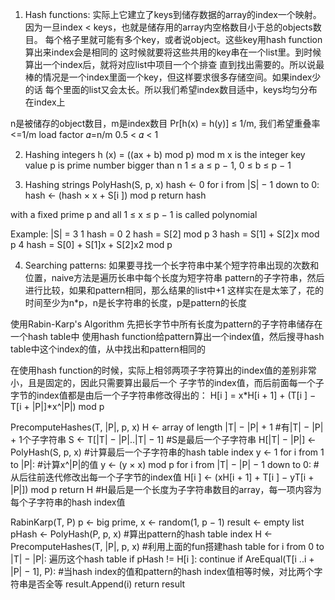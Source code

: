 1. Hash functions:
实际上它建立了keys到储存数据的array的index一个映射。
因为一旦index < keys，也就是储存用的array内空格数目小于总的objects数目。
每个格子里就可能有多个key，或者说object。这些key用hash function算出来index会是相同的
这时候就要将这些共用的key串在一个list里。到时候算出一个index后，就将对应list中项目一个个排查
直到找出需要的。所以说最棒的情况是一个index里面一个key，但这样要求很多存储空间。如果index少的话
每个里面的list又会太长。所以我们希望index数目适中，keys均匀分布在index上

n是被储存的object数目，m是index数目
Pr[h(x) = h(y)] ≤ 1/m, 我们希望重叠率<=1/m
load factor 𝛼=n/m 0.5 < 𝛼 < 1

2. Hashing integers
h (x) = ((ax + b) mod p) mod m
x is the integer key value
p is prime number bigger than n
1 ≤ a ≤ p − 1, 0 ≤ b ≤ p − 1

3. Hashing strings
PolyHash(S, p, x)
  hash ← 0
  for i from |S| − 1 down to 0:
    hash ← (hash × x + S[i ]) mod p
  return hash

with a fixed prime p and all 1 ≤ x ≤ p − 1 is
called polynomial

Example: |S| = 3
1 hash = 0
2 hash = S[2] mod p
3 hash = S[1] + S[2]x mod p
4 hash = S[0] + S[1]x + S[2]x2 mod p

4. Searching patterns:
如果要寻找一个长字符串中某个短字符串出现的次数和位置，naive方法是遍历长串中每个长度为短字符串
pattern的子字符串，然后进行比较，如果和pattern相同，那么结果的list中+1
这样实在是太笨了，花的时间至少为n*p，n是长字符串的长度，p是pattern的长度

使用Rabin-Karp's Algorithm
先把长字节中所有长度为pattern的子字符串储存在一个hash table中
使用hash function给pattern算出一个index值，然后搜寻hash table中这个index的值，从中找出和pattern相同的

在使用hash function的时候，实际上相邻两项子字符算出的index值的差别非常小，且是固定的，因此只需要算出最后一个
子字节的index值，而后前面每一个子字节的index值都是由后一个子字符串修改得出的：
H[i ] = x*H[i + 1] + (T[i ] − T[i + |P|]*x^|P|) mod p

PrecomputeHashes(T, |P|, p, x)
  H ← array of length |T| − |P| + 1 #有|T| − |P| + 1个子字符串
  S ← T[|T| − |P|..|T| − 1] #S是最后一个子字符串
  H[|T| − |P|] ← PolyHash(S, p, x)  #计算最后一个子字符串的hash table index
  y ← 1
  for i from 1 to |P|:  #计算x^|P|的值
    y ← (y × x) mod p
  for i from |T| − |P| − 1 down to 0: #从后往前迭代修改出每一个子字节的index值
    H[i ] ← (xH[i + 1] + T[i ] − yT[i + |P|]) mod p
  return H  #H最后是一个长度为子字符串数目的array，每一项内容为每个子字符串的hash index值


 RabinKarp(T, P)
  p ← big prime, x ← random(1, p − 1)
  result ← empty list
  pHash ← PolyHash(P, p, x) #算出pattern的hash table index
  H ← PrecomputeHashes(T, |P|, p, x)  #利用上面的fun搭建hash table
  for i from 0 to |T| − |P|:  遍历这个hash table
    if pHash != H[i ]:
      continue
    if AreEqual(T[i ..i + |P| − 1], P): #当hash index的值和pattern的hash index值相等时候，对比两个字符串是否全等
      result.Append(i)
  return result

